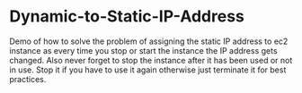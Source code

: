# Dynamic-to-Static-IP-Address
Demo of how to solve the problem of assigning the static IP address to ec2 instance as every time you stop or start the instance the IP address gets changed.
Also never forget to stop the instance after it has been used or not in use.
Stop it if you have to use it again otherwise just terminate it for best practices.
